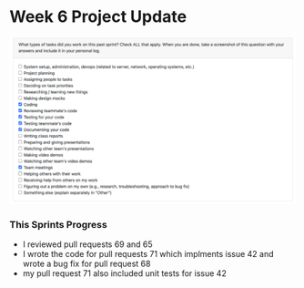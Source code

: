 # Week 6 Project Update

![image](/docs/logs/EvanPasenau/images/week7.png)

### This Sprints Progress
- I reviewed pull requests 69 and 65
- I wrote the code for pull requests 71 which implments issue 42 and wrote a bug fix for pull request 68
- my pull request 71 also included unit tests for issue 42